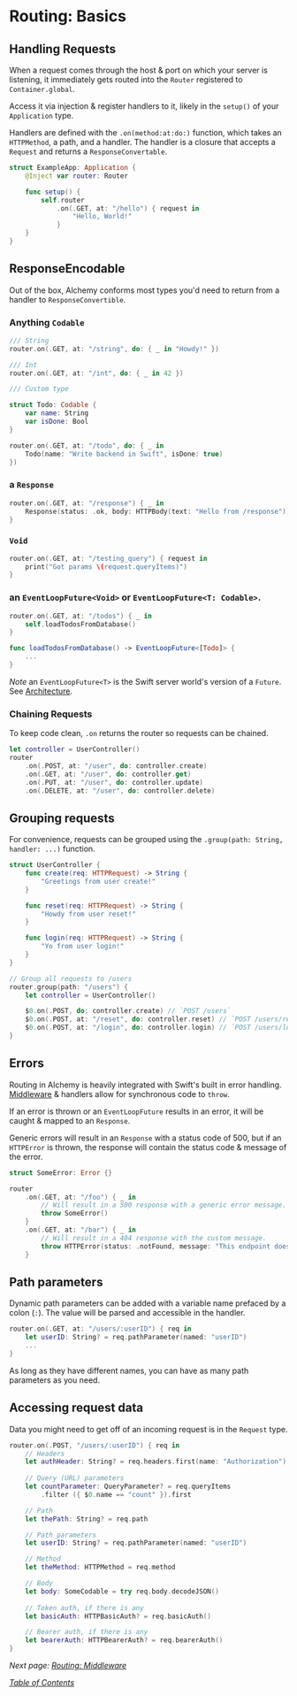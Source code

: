 # Routing: Basics

## Handling Requests

When a request comes through the host & port on which your server is listening, it immediately gets routed into the `Router` registered to `Container.global`.

Access it via injection & register handlers to it, likely in the `setup()` of your `Application` type.

Handlers are defined with the `.on(method:at:do:)` function, which takes an `HTTPMethod`, a path, and a handler. The handler is a closure that accepts a `Request` and returns a `ResponseConvertable`.

```swift
struct ExampleApp: Application {
    @Inject var router: Router

    func setup() {
        self.router
            .on(.GET, at: "/hello") { request in 
                "Hello, World!" 
            }
    }
}
```

## ResponseEncodable

Out of the box, Alchemy conforms most types you'd need to return from a handler to `ResponseConvertible`.

### Anything `Codable`

```swift
/// String
router.on(.GET, at: "/string", do: { _ in "Howdy!" })

/// Int
router.on(.GET, at: "/int", do: { _ in 42 })

/// Custom type

struct Todo: Codable {
    var name: String
    var isDone: Bool
}

router.on(.GET, at: "/todo", do: { _ in 
    Todo(name: "Write backend in Swift", isDone: true)
})
```

### a `Response`

```swift
router.on(.GET, at: "/response") { _ in 
    Response(status: .ok, body: HTTPBody(text: "Hello from /response"))
}
```

### `Void`

```swift 
router.on(.GET, at: "/testing_query") { request in
    print("Got params \(request.queryItems)")
}
```

### an `EventLoopFuture<Void>` or `EventLoopFuture<T: Codable>`.

```swift
router.on(.GET, at: "/todos") { _ in
    self.loadTodosFromDatabase()
}

func loadTodosFromDatabase() -> EventLoopFuture<[Todo]> {
    ...
}
```

*Note* an `EventLoopFuture<T>` is the Swift server world's version of a `Future`. See [Architecture](1a_Architecture.md).

### Chaining Requests

To keep code clean, `.on` returns the router so requests can be chained.

```swift
let controller = UserController()
router
    .on(.POST, at: "/user", do: controller.create)
    .on(.GET, at: "/user", do: controller.get)
    .on(.PUT, at: "/user", do: controller.update)
    .on(.DELETE, at: "/user", do: controller.delete)
```

## Grouping requests

For convenience, requests can be grouped using the `.group(path: String, handler: ...)` function.

```swift
struct UserController {
    func create(req: HTTPRequest) -> String {
        "Greetings from user create!"
    }

    func reset(req: HTTPRequest) -> String {
        "Howdy from user reset!"
    }

    func login(req: HTTPRequest) -> String {
        "Yo from user login!"
    }
}

// Group all requests to /users
router.group(path: "/users") {
    let controller = UserController()

    $0.on(.POST, do: controller.create) // `POST /users`
    $0.on(.POST, at: "/reset", do: controller.reset) // `POST /users/reset`
    $0.on(.POST, at: "/login", do: controller.login) // `POST /users/login`
}
```

## Errors

Routing in Alchemy is heavily integrated with Swift's built in error handling. [Middleware](3b_RoutingMiddleware.md) & handlers allow for synchronous code to `throw`.

If an error is thrown or an `EventLoopFuture` results in an error, it will be caught & mapped to an `Response`.

Generic errors will result in an `Response` with a status code of 500, but if an `HTTPError` is thrown, the response will contain the status code & message of the error.

```swift
struct SomeError: Error {}

router
    .on(.GET, at: "/foo") { _ in
        // Will result in a 500 response with a generic error message.
        throw SomeError()
    }
    .on(.GET, at: "/bar") { _ in
        // Will result in a 404 response with the custom message.
        throw HTTPError(status: .notFound, message: "This endpoint doesn't exist!")
    }
```

## Path parameters

Dynamic path parameters can be added with a variable name prefaced by a colon (`:`). The value will be parsed and accessible in the handler.

```swift
router.on(.GET, at: "/users/:userID") { req in
    let userID: String? = req.pathParameter(named: "userID")
    ...
}
```

As long as they have different names, you can have as many path parameters as you need.

## Accessing request data

Data you might need to get off of an incoming request is in the `Request` type.

```swift
router.on(.POST, "/users/:userID") { req in
    // Headers
    let authHeader: String? = req.headers.first(name: "Authorization")
    
    // Query (URL) parameters
    let countParameter: QueryParameter? = req.queryItems
        .filter ({ $0.name == "count" }).first

    // Path
    let thePath: String? = req.path

    // Path parameters
    let userID: String? = req.pathParameter(named: "userID")

    // Method
    let theMethod: HTTPMethod = req.method

    // Body
    let body: SomeCodable = try req.body.decodeJSON()
    
    // Token auth, if there is any
    let basicAuth: HTTPBasicAuth? = req.basicAuth()

    // Bearer auth, if there is any
    let bearerAuth: HTTPBearerAuth? = req.bearerAuth()
}
```

_Next page: [Routing: Middleware](3b_RoutingMiddleware.md)_

_[Table of Contents](/Docs)_